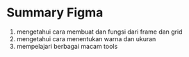 # Summary Figma

1. mengetahui cara membuat dan fungsi dari frame dan grid
2. mengetahui cara menentukan warna dan ukuran
3. mempelajari berbagai macam tools